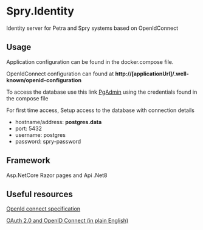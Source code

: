# Spry.Identity

Identity server for Petra and Spry systems based on OpenIdConnect

## Usage
Application configuration can be found in the docker.compose file.

OpenIdConnect configuration can found at **http://[applicationUrl]/.well-known/openid-configuration**

To access the database use this link [PgAdmin](http://host.docker.internal:5103/browser/) using the credentials found in the compose file

For first time access, Setup access to the database with connection details

- hostname/address: **postgres.data**
- port: 5432
- username: postgres
- password: spry-password

## Framework 
Asp.NetCore Razor pages and Api
.Net8

## Useful resources
[OpenId connect specification](https://openid.net/specs/openid-connect-core-1_0.html)

[OAuth 2.0 and OpenID Connect (in plain English)](https://youtu.be/996OiexHze0?si=wrv7HVSygI7aJtnr)